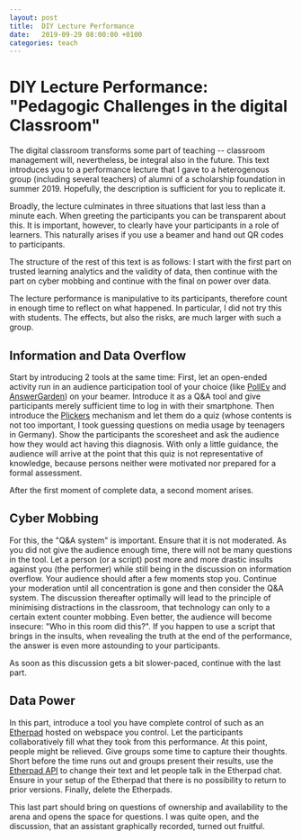```yaml
---
layout: post
title:  DIY Lecture Performance
date:   2019-09-29 08:00:00 +0100
categories: teach
---
```

# DIY Lecture Performance: "Pedagogic Challenges in the digital Classroom"
The digital classroom transforms some part of teaching -- classroom management will, nevertheless, be integral also in the future. This text introduces you to a performance lecture that I gave to a heterogenous group (including several teachers) of alumni of a scholarship foundation in summer 2019. Hopefully, the description is sufficient for you to replicate it.

Broadly, the lecture culminates in three situations that last less than a minute each. When greeting the participants you can be transparent about this. It is important, however, to clearly have your participants in a role of learners. This naturally arises if you use a beamer and hand out QR codes to participants.

The structure of the rest of this text is as follows: I start with the first part on trusted learning analytics and the validity of data, then continue with the part on cyber mobbing and continue with the final on power over data.

The lecture performance is manipulative to its participants, therefore count in enough time to reflect on what happened. In particular, I did not try this with students. The effects, but also the risks, are much larger with such a group.

## Information and Data Overflow
Start by introducing 2 tools at the same time: First, let an open-ended activity run in an audience participation tool of your choice (like [PollEv](https://www.polleverywhere.com/) and [AnswerGarden](https://answergarden.ch/)) on your beamer. Introduce it as a Q&A tool and give participants merely sufficient time to log in with their smartphone. Then introduce the [Plickers](https://www.plickers.com/) mechanism and let them do a quiz (whose contents is not too important, I took guessing questions on media usage by teenagers in Germany). Show the participants the scoresheet and ask the audience how they would act having this diagnosis. With only a little guidance, the audience will arrive at the point that this quiz is not representative of knowledge, because persons neither were motivated nor prepared for a formal assessment. 

After the first moment of complete data, a second moment arises.

## Cyber Mobbing
For this, the "Q&A system" is important. Ensure that it is not moderated. As you did not give the audience enough time, there will not be many questions in the tool. Let a person (or a script) post more and more drastic insults against you (the performer) while still being in the discussion on information overflow. Your audience should after a few moments stop you. Continue your moderation until all concentration is gone and then consider the Q&A system. The discussion thereafter optimally will lead to the principle of minimising distractions in the classroom, that technology can only to a certain extent counter mobbing. Even better, the audience will become insecure: "Who in this room did this?". If you happen to use a script that brings in the insults, when revealing the truth at the end of the performance, the answer is even more astounding to your participants. 

As soon as this discussion gets a bit slower-paced, continue with the last part.

## Data Power
In this part, introduce a tool you have complete control of such as an [Etherpad](https://github.com/ether/etherpad-lite) hosted on webspace you control. Let the participants collaboratively fill what they took from this performance. At this point, people might be relieved. Give groups some time to capture their thoughts. Short before the time runs out and groups present their results, use the [Etherpad API](https://etherpad.org/doc/v1.6.2/#index_http_api) to change their text and let people talk in the Etherpad chat. Ensure in your setup of the Etherpad that there is no possibility to return to prior versions. Finally, delete the Etherpads.

This last part should bring on questions of ownership and availability to the arena and opens the space for questions. I was quite open, and the discussion, that an assistant graphically recorded, turned out fruitful.